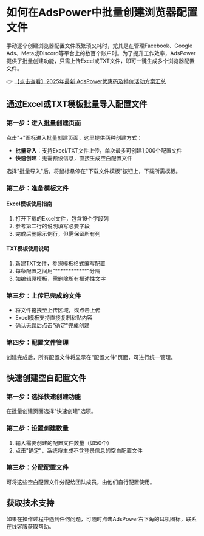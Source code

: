 # 如何在AdsPower中批量创建浏览器配置文件

手动逐个创建浏览器配置文件既繁琐又耗时，尤其是在管理Facebook、Google Ads、Meta或Discord等平台上的数百个账户时。为了提升工作效率，AdsPower提供了批量创建功能，只需上传Excel或TXT文件，即可一键生成多个浏览器配置文件。

👉 [【点击查看】2025年最新 AdsPower优惠码及特价活动方案汇总](https://bit.ly/adspower_free)

## 通过Excel或TXT模板批量导入配置文件

### 第一步：进入批量创建页面
点击"+"图标进入批量创建页面，这里提供两种创建方式：
- **批量导入**：支持Excel/TXT文件上传，单次最多可创建1,000个配置文件
- **快速创建**：无需预设信息，直接生成空白配置文件

选择"批量导入"后，将鼠标悬停在"下载文件模板"按钮上，下载所需模板。

### 第二步：准备模板文件
#### Excel模板使用指南
1. 打开下载的Excel文件，包含19个字段列
2. 参考第二行的说明填写必要字段
3. 完成后删除示例行，但需保留所有列

#### TXT模板使用说明
1. 新建TXT文件，参照模板格式编写配置
2. 每条配置之间用"************"分隔
3. 如编辑原模板，需删除所有描述性文字

### 第三步：上传已完成的文件
- 将文件拖拽至上传区域，或点击上传
- Excel模板支持直接复制粘贴内容
- 确认无误后点击"确定"完成创建

### 第四步：配置文件管理
创建完成后，所有配置文件将显示在"配置文件"页面，可进行统一管理。

## 快速创建空白配置文件

### 第一步：选择快速创建功能
在批量创建页面选择"快速创建"选项。

### 第二步：设置创建数量
1. 输入需要创建的配置文件数量（如50个）
2. 点击"确定"，系统将生成不含登录信息的空白配置文件

### 第三步：分配配置文件
可将这些空白配置文件分配给团队成员，由他们自行配置使用。

## 获取技术支持
如果在操作过程中遇到任何问题，可随时点击AdsPower右下角的耳机图标，联系在线客服获取帮助。